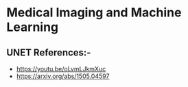 # Medical Imaging and Machine Learning

## UNET References:-
- https://youtu.be/oLvmLJkmXuc
- https://arxiv.org/abs/1505.04597
